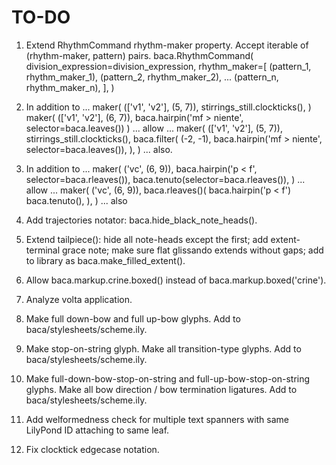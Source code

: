 TO-DO
=====

1.  Extend RhythmCommand rhythm-maker property.
    Accept iterable of (rhythm-maker, pattern) pairs.
        baca.RhythmCommand(
            division_expression=division_expression,
            rhythm_maker=[
                (pattern_1, rhythm_maker_1),
                (pattern_2, rhythm_maker_2),
                ...
                (pattern_n, rhythm_maker_n),
                ],
            )
     
2.  In addition to ...
        maker(
            (['v1', 'v2'], (5, 7)),
            stirrings_still.clockticks(),
            )
        maker(
            (['v1', 'v2'], (6, 7)),
            baca.hairpin('mf > niente', selector=baca.leaves()) 
            )
    ... allow ...
        maker(
            (['v1', 'v2'], (5, 7)),
            stirrings_still.clockticks(),
            baca.filter(
                (-2, -1), 
                baca.hairpin('mf > niente', selector=baca.leaves()),
                ),
            )
    ... also.

3.  In addition to ...
        maker(
            ('vc', (6, 9)),
            baca.hairpin('p < f', selector=baca.rleaves()),
            baca.tenuto(selector=baca.rleaves()),
            )
    ... allow ...
        maker(
            ('vc', (6, 9)),
            baca.rleaves()(
                baca.hairpin('p < f')
                baca.tenuto(),
                ),
            )
    ... also

4.  Add trajectories notator:
    baca.hide_black_note_heads().

5.  Extend tailpiece():
    hide all note-heads except the first;
    add extent-terminal grace note;
    make sure flat glissando extends without gaps;
    add to library as baca.make_filled_extent().

6.  Allow baca.markup.crine.boxed() instead of baca.markup.boxed('crine').

7.  Analyze volta application.

8.  Make full down-bow and full up-bow glyphs.
    Add to baca/stylesheets/scheme.ily.

9.  Make stop-on-string glyph.
    Make all transition-type glyphs.
    Add to baca/stylesheets/scheme.ily.

10. Make full-down-bow-stop-on-string and full-up-bow-stop-on-string glyphs.
    Make all bow direction / bow termination ligatures.
    Add to baca/stylesheets/scheme.ily.

11. Add welformedness check for multiple text spanners with same LilyPond ID
    attaching to same leaf.

12. Fix clocktick edgecase notation.
